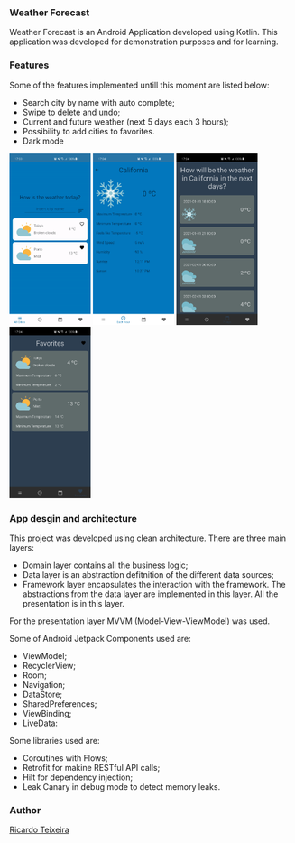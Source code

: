 ### Weather Forecast
Weather Forecast is an Android Application developed using Kotlin. This application was developed for demonstration purposes and for learning.

### Features
Some of the features implemented untill this moment are listed below:

* Search city by name with auto complete;
* Swipe to delete and undo;
* Current and future weather (next 5 days each 3 hours);
* Possibility to add cities to favorites.
* Dark mode

<img src="https://github.com/ricardorochateixeira/WeatherMVVM-clean/blob/DEV/screenshots/record_giff.gif" width="144" height="304"> <img src="https://github.com/ricardorochateixeira/WeatherMVVM-clean/blob/DEV/screenshots/screenshot4.jpg" width="144" height="304"> <img src="https://github.com/ricardorochateixeira/WeatherMVVM-clean/blob/DEV/screenshots/screenshot2.jpg" width="144" height="304"> <img src="https://github.com/ricardorochateixeira/WeatherMVVM-clean/blob/DEV/screenshots/screenshot3.jpg" width="144" height="304"> 

### App desgin and architecture

This project was developed using clean architecture. There are three main layers:

* Domain layer contains all the business logic;
* Data layer is an abstraction defitnition of the different data sources;
* Framework layer encapsulates the interaction with the framework. The abstractions from the data layer are implemented in this layer. All the presentation is in this layer. 

For the presentation layer MVVM (Model-View-ViewModel) was used.

Some of Android Jetpack Components used are:

* ViewModel;
* RecyclerView;
* Room;
* Navigation;
* DataStore;
* SharedPreferences;
* ViewBinding;
* LiveData:

Some libraries used are:

* Coroutines with Flows;
* Retrofit for makine RESTful API calls;
* Hilt for dependency injection;
* Leak Canary in debug mode to detect memory leaks.

### Author
[Ricardo Teixeira](https://github.com/ricardorochateixeira?tab=repositories)


